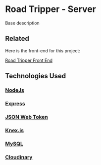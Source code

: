 # Road Tripper - Server 
Base description

## Related
Here is the front-end for this project:

[Road Tripper Front End](https://github.com/erit27/road-tripper-frontend)

## Technologies Used
### [NodeJs](https://nodejs.org/en/)
### [Express](https://expressjs.com/)
### [JSON Web Token](https://jwt.io/)
### [Knex.js](https://knexjs.org/)
### [MySQL](https://www.mysql.com/)
### [Cloudinary](https://cloudinary.com/)
<!-- ###Framework: React
###API's: Cloudinary, Google Maps
###Librarys: -->